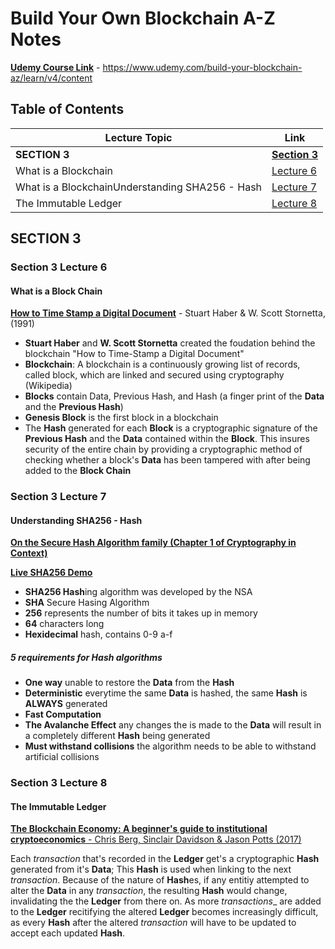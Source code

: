 # Build Your Own Blockchain A-Z Notes

[**Udemy Course Link**](https://www.udemy.com/build-your-blockchain-az/learn/v4/content) - https://www.udemy.com/build-your-blockchain-az/learn/v4/content

## Table of Contents

Lecture Topic | Link
--- | ---
**SECTION 3** | [**Section 3**](#section-3)
What is a Blockchain | [Lecture 6](#section-3-lecture-6)
What is a BlockchainUnderstanding SHA256 - Hash | [Lecture 7](#section-3-lecture-7)
The Immutable Ledger | [Lecture 8](#section-3-lecture-8)

<!-- ################################################################################################################ -->
<!--                                                     SECTION 3                                                    -->
<!-- ################################################################################################################ -->

## SECTION 3

### Section 3 Lecture 6

#### What is a Block Chain

[**How to Time Stamp a Digital Document**](https://www.anf.es/pdf/Haber_Stornetta.pdf) - Stuart Haber & W. Scott Stornetta, (1991)

- **Stuart Haber** and **W. Scott Stornetta** created the foudation behind the blockchain "How to Time-Stamp a Digital Document"
- **Blockchain**: A blockchain is a continuously growing list of records, called block, which are linked and secured using cryptography (Wikipedia)
- **Blocks** contain Data, Previous Hash, and Hash (a finger print of the **Data** and the **Previous Hash**)
- **Genesis Block** is the first block in a blockchain
- The **Hash** generated for each **Block** is a cryptographic signature of the **Previous Hash** and the **Data** contained within the **Block**. This insures security of the entire chain by providing a cryptographic method of checking whether a block's **Data** has been tampered with after being added to the **Block Chain**

### Section 3 Lecture 7

#### Understanding SHA256 - Hash

[**On the Secure Hash Algorithm family (Chapter 1 of Cryptography in Context)**](https://www.staff.science.uu.nl/~tel00101/liter/Books/CrypCont.pdf)

[**Live SHA256 Demo**](https://tools.superdatascience.com/blockchain/hash)

- **SHA256 Hash**ing algorithm was developed by the NSA
- **SHA** Secure Hasing Algorithm
- **256** represents the number of bits it takes up in memory
- **64** characters long
- **Hexidecimal** hash, contains 0-9 a-f

##### 5 requirements for Hash algorithms

- **One way** unable to restore the **Data** from the **Hash**
- **Deterministic** everytime the same **Data** is hashed, the same **Hash** is **ALWAYS** generated
- **Fast Computation**
- **The Avalanche Effect** any changes the is made to the **Data** will result in a completely different **Hash** being generated
- **Must withstand collisions** the algorithm needs to be able to withstand artificial collisions

### Section 3 Lecture 8

#### The Immutable Ledger

[**The Blockchain Economy: A beginner's guide to institutional cryptoeconomics** - Chris Berg, Sinclair Davidson & Jason Potts (2017)](https://medium.com/@cryptoeconomics/the-blockchain-economy-a-beginners-guide-to-institutional-cryptoeconomics-64bf2f2beec4)

Each _transaction_ that's recorded in the **Ledger** get's a cryptographic **Hash** generated from it's **Data**; This **Hash** is used when linking to the next _transaction_. Because of the nature of **Hash**es, if any entitiy attempted to alter the **Data** in any _transaction_, the resulting **Hash** would change, invalidating the the **Ledger** from there on. As more _transactions__ are added to the **Ledger** recitifying the altered **Ledger** becomes increasingly difficult, as every **Hash** after the altered _transaction_ will have to be updated to accept each updated **Hash**.